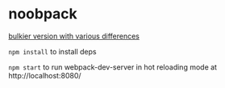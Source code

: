 # noobpack

[bulkier version with various differences](https://github.com/gatherdigitaluk/webpack-template)

`npm install` to install deps

`npm start` to run webpack-dev-server in hot reloading mode at http://localhost:8080/